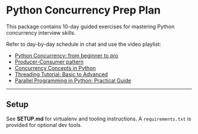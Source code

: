 # Python Concurrency Prep Plan

This package contains 10-day guided exercises for mastering Python concurrency interview skills.

Refer to day-by-day schedule in chat and use the video playlist:

- [Python Concurrency: from beginner to pro](https://www.youtube.com/watch?v=18B1pznaU1o)
- [Producer-Consumer pattern](https://www.youtube.com/watch?v=SO_Yc5bydgI)
- [Concurrency Concepts in Python](https://www.youtube.com/watch?v=S05-MZAJqNM)
- [Threading Tutorial: Basic to Advanced](https://www.youtube.com/watch?v=Rm9Pic2rpAQ)
- [Parallel Programming in Python: Practical Guide](https://www.youtube.com/watch?v=IQxKjGEVteI)


---

## Setup

See **SETUP.md** for virtualenv and tooling instructions. A `requirements.txt` is provided for optional dev tools.
